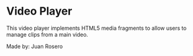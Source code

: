 # Video Player 

This video player implements HTML5 media fragments to allow users to manage clips from a main video.

Made by: Juan Rosero